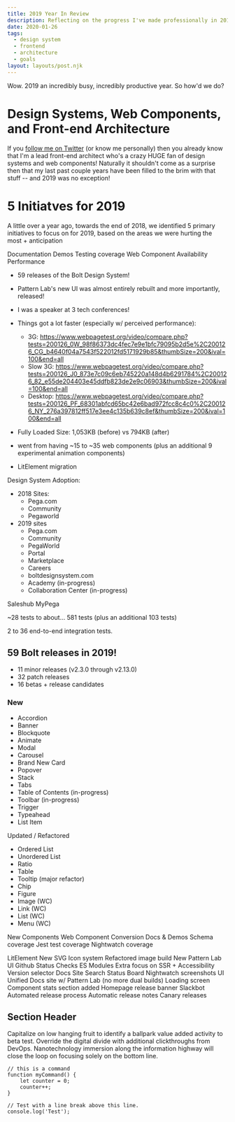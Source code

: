 ```yaml
---
title: 2019 Year In Review
description: Reflecting on the progress I've made professionally in 2019 + new themes to focus on in 2020 and beyond.  
date: 2020-01-26
tags:
  - design system
  - frontend
  - architecture
  - goals
layout: layouts/post.njk
---
```


Wow. 2019 an incredibly busy, incredibly productive year. So how'd we do?


# Design Systems, Web Components, and Front-end Architecture

If you <a href="https://twitter.com/salem_ghoweri">follow me on Twitter</a> (or know me personally) then you already know that I'm a lead front-end architect who's a crazy HUGE fan of design systems and web components! Naturally it shouldn't come as a surprise then that my last past couple years have been filled to the brim with that stuff -- and 2019 was no exception!



# 5 Initiatves for 2019
A little over a year ago, towards the end of 2018, we identified 5 primary initiatives to focus on for 2019, based on the areas we were hurting the most + anticipation   


Documentation
Demos
Testing coverage
Web Component Availability
Performance

- 59 releases of the Bolt Design System!
- Pattern Lab's new UI was almost entirely rebuilt and more importantly, released!
- I was a speaker at 3 tech conferences!
- Things got a lot faster (especially w/ perceived performance):
  - 3G: https://www.webpagetest.org/video/compare.php?tests=200126_0W_98f86373dc4fec7e9e1bfc79095b2d5e%2C200126_CG_b4640f04a7543f522012fd5171929b85&thumbSize=200&ival=100&end=all
  - Slow 3G: https://www.webpagetest.org/video/compare.php?tests=200126_J0_873e7c09c6eb745220a148d4b6291784%2C200126_82_e55de204403e45ddfb823de2e9c06903&thumbSize=200&ival=100&end=all
  - Desktop: https://www.webpagetest.org/video/compare.php?tests=200126_PF_68301abfcd65bc42e6bad972fcc8c4c0%2C200126_NY_276a397812ff517e3ee4c135b639c8ef&thumbSize=200&ival=100&end=all

- Fully Loaded Size: 1,053KB (before) vs 794KB (after)
- went from having ~15 to ~35 web components (plus an additional 9 experimental animation components)
- LitElement migration

Design System Adoption:
- 2018 Sites:
  - Pega.com
  - Community
  - Pegaworld
- 2019 sites
  - Pega.com
  - Community
  - PegaWorld
  - Portal
  - Marketplace
  - Careers
  - boltdesignsystem.com
  - Academy (in-progress)
  - Collaboration Center (in-progress)

Saleshub
MyPega



~28 tests to about... 581 tests (plus an additional 103 tests)

2 to 36 end-to-end integration tests.



## 59 Bolt releases in 2019!
- 11 minor releases (v2.3.0 through v2.13.0)
- 32 patch releases
- 16 betas + release candidates


### New
- Accordion
- Banner
- Blockquote
- Animate
- Modal
- Carousel
- Brand New Card
- Popover
- Stack
- Tabs
- Table of Contents (in-progress)
- Toolbar (in-progress)
- Trigger
- Typeahead
- List Item

Updated / Refactored
- Ordered List
- Unordered List
- Ratio
- Table
- Tooltip (major refactor)
- Chip
- Figure
- Image (WC)
- Link (WC)
- List (WC)
- Menu (WC)



New Components
Web Component Conversion
Docs & Demos
Schema coverage
Jest test coverage
Nightwatch coverage






LitElement
New SVG Icon system
Refactored image build
New Pattern Lab UI
Github Status Checks
ES Modules
Extra focus on SSR + Accessibility
Version selector
Docs Site Search
Status Board
Nightwatch screenshots UI
Unified Docs site w/ Pattern Lab (no more dual builds)
Loading screen
Component stats section added
Homepage release banner
Slackbot
Automated release process
Automatic release notes
Canary releases


## Section Header

Capitalize on low hanging fruit to identify a ballpark value added activity to beta test. Override the digital divide with additional clickthroughs from DevOps. Nanotechnology immersion along the information highway will close the loop on focusing solely on the bottom line.

``` text/2-3
// this is a command
function myCommand() {
	let counter = 0;
	counter++;
}

// Test with a line break above this line.
console.log('Test');
```

